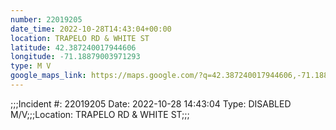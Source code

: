 ```yaml
---
number: 22019205
date_time: 2022-10-28T14:43:04+00:00
location: TRAPELO RD & WHITE ST
latitude: 42.387240017944606
longitude: -71.18879003971293
type: M V
google_maps_link: https://maps.google.com/?q=42.387240017944606,-71.18879003971293
---
```


;;;Incident #: 22019205  Date: 2022-10-28 14:43:04   Type: DISABLED M/V;;;Location: TRAPELO RD & WHITE ST;;;
